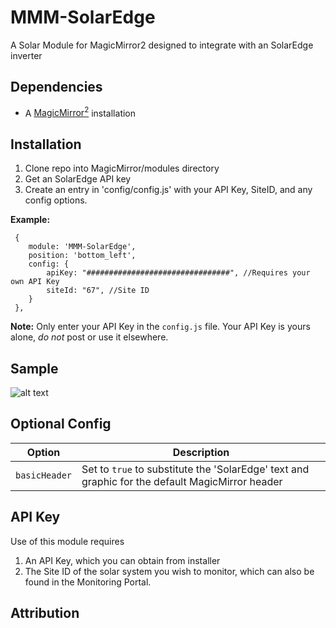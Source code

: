 # MMM-SolarEdge
A Solar Module for MagicMirror2 designed to integrate with an SolarEdge inverter 

## Dependencies
  * A [MagicMirror<sup>2</sup>](https://github.com/MichMich/MagicMirror) installation

## Installation
  1. Clone repo into MagicMirror/modules directory
  2. Get an SolarEdge API key 
  3. Create an entry in 'config/config.js' with your API Key, SiteID, and any config options.

 **Example:**
```
 {
    module: 'MMM-SolarEdge',
	position: 'bottom_left',
	config: {
		apiKey: "################################", //Requires your own API Key
		siteId: "67", //Site ID 
	}
 },
```
**Note:** Only enter your API Key in the `config.js` file. Your API Key is yours alone, _do not_ post or use it elsewhere.

## Sample
![alt text](https://github.com/chrwei/MMM-SolarEdge-Moni/blob/master/AppSample.PNG "Example")

## Optional Config
| **Option** | **Description** |
| --- | --- |
| `basicHeader` | Set to `true` to substitute the 'SolarEdge' text and graphic for the default MagicMirror header |

## API Key
Use of this module requires
  1. An API Key, which you can obtain from installer 
  2. The Site ID of the solar system you wish to monitor, which can also be found in the Monitoring Portal.

## Attribution

